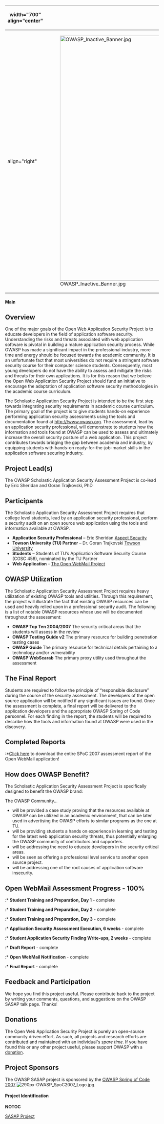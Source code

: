 <table>
<thead>
<tr class="header">
<th><p>width="700" align="center"</p></th>
<th><p><br />
</p></th>
<th><p>width="500" align="center"</p></th>
<th><p><br />
</p></th>
</tr>
</thead>
<tbody>
<tr class="odd">
<td><p>align="right"</p></td>
<td><figure>
<img src="OWASP_Inactive_Banner.jpg" title="OWASP_Inactive_Banner.jpg" alt="OWASP_Inactive_Banner.jpg" width="800" /><figcaption>OWASP_Inactive_Banner.jpg</figcaption>
</figure></td>
<td><p>align="right"</p></td>
<td></td>
</tr>
</tbody>
</table>

#### Main

## Overview

One of the major goals of the Open Web Application Security Project is
to educate developers in the field of application software security.
Understanding the risks and threats associated with web application
software is pivotal in building a mature application security process.
While OWASP has made a significant impact in the professional industry,
more time and energy should be focused towards the academic community.
It is an unfortunate fact that most universities do not require a
stringent software security course for their computer science students.
Consequently, most young developers do not have the ability to assess
and mitigate the risks and threats for their own applications. It is for
this reason that we believe the Open Web Application Security Project
should fund an initiative to encourage the adaptation of application
software security methodologies in the academic course curriculum.

The Scholastic Application Security Project is intended to be the first
step towards integrating security requirements in academic course
curriculum. The primary goal of the project is to give students hands-on
experience performing application security assessments using the tools
and documentation found at <http:///www.owasp.org>. The assessment, lead
by an application security professional, will demonstrate to students
how the information and tools found at OWASP can be used to assess and
ultimately increase the overall security posture of a web application.
This project contributes towards bridging the gap between academia and
industry, by equipping students with hands-on ready-for-the-job-market
skills in the application software securing industry.

## Project Lead(s)

The OWASP Scholastic Application Security Assessment Project is co-lead
by Eric Sheridan and Goran Trajkovski, PhD

## Participants

The Scholastic Application Security Assessment Project requires that
college level students, lead by an application security professional,
perform a security audit on an open source web application using the
tools and information available at OWASP.

  - **Application Security Professional** – Eric Sheridan [Aspect
    Security](http://www.aspectsecurity.com/)
  - **Towson University (TU) Partner** – Dr. Goran Trajkovski [Towson
    University](http://www.towson.edu/)
  - **Students** – Students of TU’s Application Software Security Course
    (COSC 458), nominated by the TU Partner
  - **Web Application** - [The Open WebMail
    Project](http://openwebmail.org/)

## OWASP Utilization

The Scholastic Application Security Assessment Project requires heavy
utilization of existing OWASP tools and utilities. Through this
requirement, the project will illustrate the fact that existing OWASP
resources can be used and heavily relied upon in a professional security
audit. The following is a list of notable OWASP resources whose use will
be documented throughout the assessment:

  - **OWASP Top Ten 2004/2007** The security critical areas that the
    students will assess in the review
  - **OWASP Testing Guide v2** The primary resource for building
    penetration testing cases
  - **OWASP Guide** The primary resource for technical details
    pertaining to a technology and/or vulnerability
  - **OWASP WebScarab** The primary proxy utility used throughout the
    assessment

## The Final Report

Students are required to follow the principle of “responsible
disclosure” during the course of the security assessment. The
developers of the open source application will be notified if any
significant issues are found. Once the assessment is complete, a final
report will be delivered to the application developers and the
appropriate OWASP Spring of Code personnel. For each finding in the
report, the students will be required to describe how the tools and
information found at OWASP were used in the discovery.

## Completed Reports

:\*[Click here](https://www.owasp.org/index.php/Image:FinalReport.doc)
to download the entire SPoC 2007 assessment report of the Open WebMail
application\!

## How does OWASP Benefit?

The Scholastic Application Security Assessment Project is specifically
designed to benefit the OWASP brand:

The OWASP Community…

  - will be provided a case study proving that the resources available
    at OWASP can be utilized in an academic environment, that can be
    later used in advertising the OWASP efforts to similar programs as
    the one at TU.
  - will be providing students a hands on experience in learning and
    testing for the latest web application security threats, thus
    potentially enlarging the OWASP community of contributors and
    supporters.
  - will be addressing the need to educate developers in the security
    critical areas.
  - will be seen as offering a professional level service to another
    open source project.
  - will be addressing one of the root causes of application software
    insecurity.

## Open WebMail Assessment Progress - 100%

:\* **Student Training and Preparation, Day 1** - complete

:\* **Student Training and Preparation, Day 2** - complete

:\* **Student Training and Preparation, Day 3** - complete

:\* **Application Security Assessment Execution, 6 weeks** - complete

:\* **Student Application Security Finding Write-ups, 2 weeks** -
complete

:\* **Draft Report** - complete

:\* **Open WebMail Notification** - complete

:\* **Final Report** - complete

## Feedback and Participation

We hope you find this project useful. Please contribute back to the
project by writing your comments, questions, and suggestions on the
OWASP SASAP talk page. Thanks\!

## Donations

The Open Web Application Security Project is purely an open-source
community driven effort. As such, all projects and research efforts are
contributed and maintained with an individual's *spare time.* If you
have found this or any other project useful, please support OWASP with a
[donation](https://www.owasp.org/index.php/Contributions).

## Project Sponsors

The OWASP SASAP project is sponsored by the [OWASP Spring of
Code 2007](http://www.owasp.org/index.php/OWASP_Spring_Of_Code_2007)
![290px-OWASP_SpoC2007_Logo.jpg](290px-OWASP_SpoC2007_Logo.jpg
"290px-OWASP_SpoC2007_Logo.jpg").

#### Project Identification

__NOTOC__ <headertabs />

[SASAP Project](Category:OWASP_Project "wikilink")
